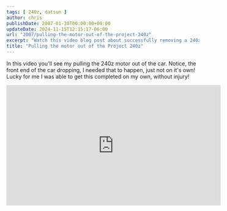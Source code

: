 ```yaml
---
tags: [ 240z, datsun ]
author: chris
publishDate: 2007-01-30T00:00:00+00:00
updateDate: 2024-11-15T12:15:17-06:00
url: "2007/pulling-the-motor-out-of-the-project-240z"
excerpt: "Watch this video blog post about successfully removing a 240z motor single-handedly, despite a close call."
title: "Pulling the motor out of the Project 240z"
---
```


In this video you'll see my pulling the 240z motor out of the car. Notice, the front end of the car dropping, I needed that to happen, just not on it's own! Lucky for me I was able to get this completed on my own, without injury!

<iframe width="560" height="315" src="https://www.youtube.com/embed/KKmMYhwZrMU?si=2DMrmXAuV6bGOORM" title="YouTube video player" frameborder="0" allow="accelerometer; autoplay; clipboard-write; encrypted-media; gyroscope; picture-in-picture; web-share" allowfullscreen></iframe>
